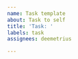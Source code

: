 ```yaml
---
name: Task template
about: Task to self
title: 'Task: '
labels: task
assignees: deemetrius

---
```



